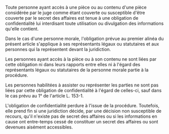 Toute personne ayant accès à une pièce ou au contenu d'une pièce considérée par le juge comme étant couverte ou susceptible d'être couverte par le secret des affaires est tenue à une obligation de confidentialité lui interdisant toute utilisation ou divulgation des informations qu'elle contient.

Dans le cas d'une personne morale, l'obligation prévue au premier alinéa du présent article s'applique à ses représentants légaux ou statutaires et aux personnes qui la représentent devant la juridiction.

Les personnes ayant accès à la pièce ou à son contenu ne sont liées par cette obligation ni dans leurs rapports entre elles ni à l'égard des représentants légaux ou statutaires de la personne morale partie à la procédure.

Les personnes habilitées à assister ou représenter les parties ne sont pas liées par cette obligation de confidentialité à l'égard de celles-ci, sauf dans le cas prévu au 1° de l'article L. 153-1.

L'obligation de confidentialité perdure à l'issue de la procédure. Toutefois, elle prend fin si une juridiction décide, par une décision non susceptible de recours, qu'il n'existe pas de secret des affaires ou si les informations en cause ont entre-temps cessé de constituer un secret des affaires ou sont devenues aisément accessibles.
